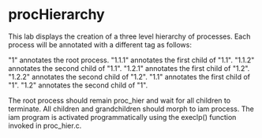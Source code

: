 # procHierarchy
This lab displays the creation of a three level hierarchy of processes. Each process will be annotated with a different tag as follows:

"1" annotates the root process.
"1.1.1" annotates the first child of "1.1".
"1.1.2" annotates the second child of "1.1".
"1.2.1" annotates the first child of "1.2".
"1.2.2" annotates the second child of "1.2".
"1.1" annotates the first child of "1".
"1.2" annotates the second child of "1".

The root process should remain proc_hier and wait for all children to terminate.
All children and grandchildren should morph to iam process.
The iam program is activated programmatically using the execlp() function invoked in proc_hier.c. 
